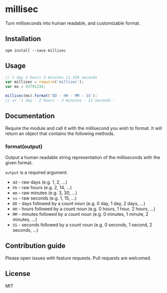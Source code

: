 # millisec

Turn milliseconds into human readable, and customizable format.

## Installation

    npm install --save millisec

## Usage

```js
// 1 day 2 hours 3 minutes 11.334 seconds
var millisec = require('millisec');
var ms = 93791334;

millisec(ms).format('DD - HH - MM - SS');
// => '1 day - 2 hours - 3 minutes - 11 seconds '
```

## Documentation

Require the module and call it with the millisecond you wish to format. It will
return an object that contains the following methods.

### format(output)

Output a human readable string representation of the milliseconds with the
given format.

`output` is a required argument.

* `dd` - raw days (e.g. 1, 2, ...)
* `hh` - raw hours (e.g. 2, 14, ...)
* `mm` - raw minutes (e.g. 3, 30, ...)
* `ss` - raw seconds (e.g. 1, 15, ...)
* `DD` - days followed by a count noun (e.g. 0 day, 1 day, 2 days, ...)
* `HH` - hours followed by a count noun (e.g. 0 hours, 1 hour, 2 hours, ...)
* `MM` - minutes followed by a count noun (e.g. 0 minutes, 1 minute, 2 minutes,
  ...)
* `SS` - seconds followed by a count noun (e.g. 0 seconds, 1 second, 2 seconds,
  ...)

## Contribution guide

Please open issues with feature requests. Pull requests are welcomed.

## License

MIT
